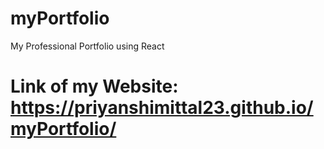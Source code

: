 # myPortfolio
My Professional Portfolio using React

# Link of my Website: https://priyanshimittal23.github.io/myPortfolio/
